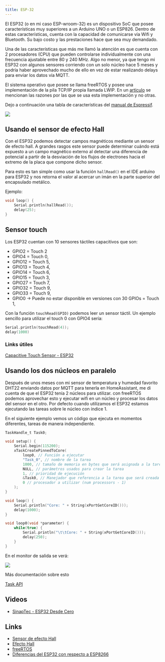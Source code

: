 ```yaml
---
title: ESP-32
---
```


El ESP32 (o en mi caso ESP-wroom-32) es un dispositivo SoC que posee características muy superiores a un Arduino UNO o un ESP826. Dentro de estas características, cuenta con la capacidad de comunicarse vía Wifi y Bluetooth.
Su bajo costo y las prestaciones hace que sea muy demandado.

Una de las características que más me llamó la atención es que cuenta con 2 procesadores (CPU) que pueden controlarse individualmente con una frecuencia ajustable entre 80 y 240 MHz. Algo no menor, ya que tengo mi ESP32 con algunos sensores corriendo con un solo núcleo hace 5 meses y podría haber aprovechado mucho de ello en vez de estar realizando delays para enviar los datos vía MQTT.

El sistema operativo que posee se llama freeRTOS y posee una implementación de la pila TCP/IP propia llamada LWIP. En un [artículo](https://www.freertos.org/FreeRTOS_Support_Forum_Archive/November_2014/freertos_FreeRTOS_TCP_IP_stack_vs_lwIP_8324ceabj.html) se mencionan las razones por las que se usa esta implementación y no otras. 

Dejo a continuación una tabla de características del [manual de Espressif](https://www.cleancss.com/user-manuals/2AC7Z/-ESPWROOM32).

![](https://imgur.com/PHEyAXy.png)

## Usando el sensor de efecto Hall
Con el ESP32 podemos detectar campos magnéticos mediante un sensor de efecto hall. A grandes rasgos este sensor puede determinar cuándo está expuesto a un campo magnético externo al detectar una diferencia de potencial a partir de la desviación de los flujos de electrones hacia el extremo de la placa que compone dicho sensor.

Para esto es tan simple como usar la función `hallRead()` en el IDE arduino para ESP32 y nos retorna el valor al acercar un imán en la parte superior del encapsulado metálico.

Ejemplo:
```c
void loop() {
    Serial.println(hallRead());
    delay(25);
}
```

## Sensor touch
Los ESP32 cuentan con 10 sensores táctiles capacitivos que son:
- GPIO2 = Touch 2 
- GPIO4 = Touch 0,
- GPIO12 = Touch 5,
- GPIO13 = Touch 4,
- GPIO14 = Touch 6,
- GPIO15 = Touch 3,
- GPIO27 = Touch 7,
- GPIO32 = Touch 9,
- GPIO33 =  Touch 9,
- GPIO0 -> Puede no estar disponible en versiones con 30 GPIOs = Touch 1,

Con la función `touchRead(GPIO)` podemos leer un sensor táctil. Un ejemplo sencillo para utilizar el touch 0 con GPIO4 sería:
```c
Serial.println(touchRead(4));
delay(1000)
```
### Links útiles
[Capacitive Touch Sensor -  ESP32 ](https://randomnerdtutorials.com/esp32-touch-pins-arduino-ide/)

## Usando los dos núcleos en paralelo
Después de unos meses con mi sensor de temperatura y humedad favorito DHT22 enviando datos por MQTT para tenerla en HomeAssistant, me di cuenta de que el ESP32 tenía 2 núcleos para utilizar. con freeRTOS podemos aprovechar esto y ejecutar wifi en un núcleo y procesar los datos del sensor en el otro. Por defecto cuando utilizamos el ESP32 estamos ejecutando las tareas sobre le núcleo con índice 1.

En el siguiente ejemplo vemos un código que ejecuta en momentos diferentes, tareas de manera independiente.
```c
TaskHandle_t Task0;

void setup() {
	Serial.begin(115200);
	xTaskCreatePinnedToCore(
		loop0, // Función a ejecutar
		"Task_0", // nombre de la tarea
		1000, // tamaño de memoria en bytes que será asignada a la tarea
		NULL, // parámetros usados para crear la tarea
		1, // prioridad de ejecución
		&Task0, // Manejador que referencia a la tarea que será creada
		0 // procesador a utilizar (num processors - 1)
	);
}

void loop() {
	Serial.println("Core: " + String(xPortGetCoreID()));
	delay(1000);
}

void loop0(void *parameter) {
	while(true) {
		Serial.println("\t\tCore: " + String(xPortGetCoreID()));
		delay(250);
	}
}
```

En el monitor de salida se verá:

![](https://imgur.com/JYAvkKv.png)

Más documentación sobre esto

[Task API](https://docs.espressif.com/projects/esp-idf/en/v4.3/esp32/api-reference/system/freertos.html)

## Videos
- [SinapTec - ESP32 Desde Cero](https://www.youtube.com/watch?v=Odh0LWXOZZk&list=PL2xmtLUbEugnUoLiRTqwCm5wi2MSzsw3D&index=1)
## Links
- [Sensor de efecto Hall](https://es.wikipedia.org/wiki/Sensor_de_efecto_Hall)
- [Efecto Hall](https://es.wikipedia.org/wiki/Efecto_Hall)
- [freeRTOS](https://www.freertos.org/)
- [Diferencias del ESP32 con respecto a ESP8266](https://programarfacil.com/esp8266/esp32/)